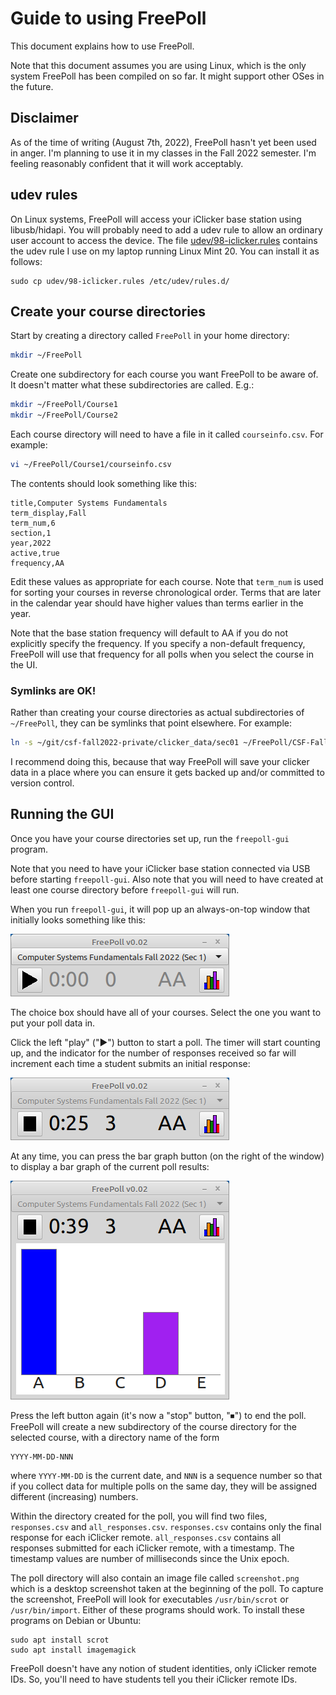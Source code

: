 # Guide to using FreePoll

This document explains how to use FreePoll.

Note that this document assumes you are using Linux, which is the only
system FreePoll has been compiled on so far. It might support other OSes
in the future.

## Disclaimer

As of the time of writing (August 7th, 2022), FreePoll hasn't yet been
used in anger. I'm planning to use it in my classes in the Fall 2022 semester.
I'm feeling reasonably confident that it will work acceptably.

## udev rules

On Linux systems, FreePoll will access your iClicker base station using libusb/hidapi.
You will probably need to add a udev rule to allow an ordinary user account
to access the device. The file [udev/98-iclicker.rules](udev/98-iclicker.rules)
contains the udev rule I use on my laptop running Linux Mint 20.
You can install it as follows:

```
sudo cp udev/98-iclicker.rules /etc/udev/rules.d/
```

## Create your course directories

Start by creating a directory called `FreePoll` in your home directory:

```bash
mkdir ~/FreePoll
```

Create one subdirectory for each course you want FreePoll to be aware of.
It doesn't matter what these subdirectories are called. E.g.:

```bash
mkdir ~/FreePoll/Course1
mkdir ~/FreePoll/Course2
```

Each course directory will need to have a file in it called `courseinfo.csv`.
For example:

```bash
vi ~/FreePoll/Course1/courseinfo.csv
```

The contents should look something like this:

```
title,Computer Systems Fundamentals
term_display,Fall
term_num,6
section,1
year,2022
active,true
frequency,AA
```

Edit these values as appropriate for each course. Note that `term_num` is used
for sorting your courses in reverse chronological order. Terms that are later
in the calendar year should have higher values than terms earlier in the year.

Note that the base station frequency will default to AA if you do not explicitly
specify the frequency. If you specify a non-default frequency, FreePoll will
use that frequency for all polls when you select the course in the UI.

### Symlinks are OK!

Rather than creating your course directories as actual subdirectories of
`~/FreePoll`, they can be symlinks that point elsewhere. For example:

```bash
ln -s ~/git/csf-fall2022-private/clicker_data/sec01 ~/FreePoll/CSF-Fall2022-Sec01
```

I recommend doing this, because that way FreePoll will save your clicker data in
a place where you can ensure it gets backed up and/or committed to version
control.

## Running the GUI

Once you have your course directories set up, run the `freepoll-gui` program.

Note that you need to have your iClicker base station connected via USB
before starting `freepoll-gui`.  Also note that you will need to have created
at least one course directory before `freepoll-gui` will run.


When you run `freepoll-gui`, it will pop up an always-on-top window that initially
looks something like this:

![screenshot of initial window](img/initial_window.png)

The choice box should have all of your courses. Select the one you want to
put your poll data in.

Click the left "play" ("▶") button to start a poll. The timer will start counting up,
and the indicator for the number of responses received so far will increment
each time a student submits an initial response:

![screenshot of a poll in progress](img/screenshot.png)

At any time, you can press the bar graph button (on the right of the window)
to display a bar graph of the current poll results:

![screenshot of a poll with bar graph of results](img/screenshot_bar_graph.png)

Press the left button again (it's now a "stop" button, "⏹") to end the poll.
FreePoll will create a new subdirectory of the course directory for the selected
course, with a directory name of the form

```
YYYY-MM-DD-NNN
```

where `YYYY-MM-DD` is the current date, and `NNN` is a sequence number
so that if you collect data for multiple polls on the same day, they will be
assigned different (increasing) numbers.

Within the directory created for the poll, you will find two files,
`responses.csv` and `all_responses.csv`.  `responses.csv` contains only
the final response for each iClicker remote. `all_responses.csv` contains
all responses submitted for each iClicker remote, with a timestamp.
The timestamp values are number of milliseconds since the Unix epoch.

The poll directory will also contain an image file called `screenshot.png`
which is a desktop screenshot taken at the beginning of the poll.
To capture the screenshot, FreePoll will look for executables
`/usr/bin/scrot` or `/usr/bin/import`. Either of these programs should
work.  To install these programs on Debian or Ubuntu:

```
sudo apt install scrot
sudo apt install imagemagick
```

FreePoll doesn't have any notion of student identities, only iClicker remote IDs.
So, you'll need to have students tell you their iClicker remote IDs.
